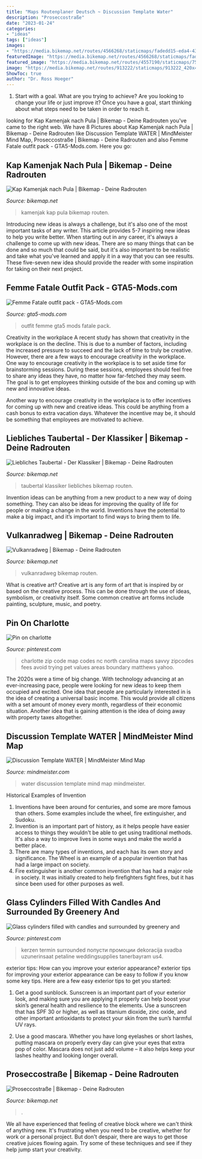 ```yaml
---
title: "Maps Routenplaner Deutsch ~ Discussion Template Water"
description: "Proseccostraße"
date: "2023-01-24"
categories:
- "ideas"
tags: ["ideas"]
images:
- "https://media.bikemap.net/routes/4566268/staticmaps/fadedd15-eda4-43ff-805d-23f989576a0e_420x400.jpg"
featuredImage: "https://media.bikemap.net/routes/4566268/staticmaps/fadedd15-eda4-43ff-805d-23f989576a0e_420x400.jpg"
featured_image: "https://media.bikemap.net/routes/4557190/staticmaps/7566232f-ae07-490e-99d2-72727d199d9d_1200x260.jpg"
image: "https://media.bikemap.net/routes/913222/staticmaps/913222_420x400.jpg"
ShowToc: true
author: "Dr. Ross Hoeger"
---
```



1. Start with a goal. What are you trying to achieve? Are you looking to change your life or just improve it? Once you have a goal, start thinking about what steps need to be taken in order to reach it.

	

		
looking for Kap Kamenjak nach Pula | Bikemap - Deine Radrouten you've came to the right web. We have 8 Pictures about Kap Kamenjak nach Pula | Bikemap - Deine Radrouten like Discussion Template WATER | MindMeister Mind Map, Proseccostraße | Bikemap - Deine Radrouten and also Femme Fatale outfit pack - GTA5-Mods.com. Here you go:
		
    
## Kap Kamenjak Nach Pula | Bikemap - Deine Radrouten

<img loading=lazy src="https://media.bikemap.net/routes/4700797/staticmaps/7eaf111b-ca37-40fa-9b61-fe39e6f6206b_420x400.jpg" onerror="this.onerror=null;this.src='https://tse3.mm.bing.net/th?id=OIP.aeTsnfMtLTkAce3wM_pXcQAAAA&amp;pid=15.1';" alt="Kap Kamenjak nach Pula | Bikemap - Deine Radrouten">

_Source: bikemap.net_

>kamenjak kap pula bikemap routen. 

	

Introducing new ideas is always a challenge, but it's also one of the most important tasks of any writer. This article provides 5-7 inspiring new ideas to help you write better.
When starting out in any career, it's always a challenge to come up with new ideas. There are so many things that can be done and so much that could be said, but it's also important to be realistic and take what you've learned and apply it in a way that you can see results. These five-seven new idea should provide the reader with some inspiration for taking on their next project.

    
## Femme Fatale Outfit Pack - GTA5-Mods.com

<img loading=lazy src="https://img.gta5-mods.com/q75/images/femme-fatale-outfit-pack/070d52-Captureoutfittrick.png" onerror="this.onerror=null;this.src='https://tse2.mm.bing.net/th?id=OIP.lE4qp9PnrGn05Yi6_MndfAHaEL&amp;pid=15.1';" alt="Femme Fatale outfit pack - GTA5-Mods.com">

_Source: gta5-mods.com_

>outfit femme gta5 mods fatale pack. 

	

Creativity in the workplace
A recent study has shown that creativity in the workplace is on the decline. This is due to a number of factors, including the increased pressure to succeed and the lack of time to truly be creative. However, there are a few ways to encourage creativity in the workplace.
One way to encourage creativity in the workplace is to set aside time for brainstorming sessions. During these sessions, employees should feel free to share any ideas they have, no matter how far-fetched they may seem. The goal is to get employees thinking outside of the box and coming up with new and innovative ideas.

Another way to encourage creativity in the workplace is to offer incentives for coming up with new and creative ideas. This could be anything from a cash bonus to extra vacation days. Whatever the incentive may be, it should be something that employees are motivated to achieve.

    
## Liebliches Taubertal - Der Klassiker | Bikemap - Deine Radrouten

<img loading=lazy src="https://media.bikemap.net/routes/4566268/staticmaps/fadedd15-eda4-43ff-805d-23f989576a0e_420x400.jpg" onerror="this.onerror=null;this.src='https://tse3.mm.bing.net/th?id=OIP.WAxNsXaq1973n_BQ1P_2SQAAAA&amp;pid=15.1';" alt="Liebliches Taubertal - Der Klassiker | Bikemap - Deine Radrouten">

_Source: bikemap.net_

>taubertal klassiker liebliches bikemap routen. 

	

Invention ideas can be anything from a new product to a new way of doing something. They can also be ideas for improving the quality of life for people or making a change in the world. Inventions have the potential to make a big impact, and it’s important to find ways to bring them to life.

    
## Vulkanradweg | Bikemap - Deine Radrouten

<img loading=lazy src="https://media.bikemap.net/routes/913222/staticmaps/913222_420x400.jpg" onerror="this.onerror=null;this.src='https://tse1.mm.bing.net/th?id=OIP.OYH8OPhgjk7k29DjIrYP2QAAAA&amp;pid=15.1';" alt="Vulkanradweg | Bikemap - Deine Radrouten">

_Source: bikemap.net_

>vulkanradweg bikemap routen. 

	

What is creative art?
Creative art is any form of art that is inspired by or based on the creative process. This can be done through the use of ideas, symbolism, or creativity itself. Some common creative art forms include painting, sculpture, music, and poetry.

    
## Pin On Charlotte

<img loading=lazy src="https://i.pinimg.com/736x/f8/31/59/f83159bad693b097445c3f027226347a--zip-code-map-home-values.jpg" onerror="this.onerror=null;this.src='https://tse4.mm.bing.net/th?id=OIP.1Lme0zClESVH1OpEjYR6vwHaIw&amp;pid=15.1';" alt="Pin on charlotte">

_Source: pinterest.com_

>charlotte zip code map codes nc north carolina maps savvy zipcodes fees avoid trying pet values areas boundary matthews yahoo. 

	

The 2020s were a time of big change. With technology advancing at an ever-increasing pace, people were looking for new ideas to keep them occupied and excited. One idea that people are particularly interested in is the idea of creating a universal basic income. This would provide all citizens with a set amount of money every month, regardless of their economic situation. Another idea that is gaining attention is the idea of doing away with property taxes altogether.

    
## Discussion Template WATER | MindMeister Mind Map

<img loading=lazy src="https://www.mindmeister.com/export/image/640684410?height=600&amp;t=CV0VErgP3v&amp;variable_size=1&amp;width=1200" onerror="this.onerror=null;this.src='https://tse1.mm.bing.net/th?id=OIP.H84DXe7Rwlnu_hdh2Ow-vQHaDt&amp;pid=15.1';" alt="Discussion Template WATER | MindMeister Mind Map">

_Source: mindmeister.com_

>water discussion template mind map mindmeister. 

	

Historical Examples of Invention
1. Inventions have been around for centuries, and some are more famous than others. Some examples include the wheel, fire extinguisher, and Sudoku.
2. Invention is an important part of history, as it helps people have easier access to things they wouldn't be able to get using traditional methods. It's also a way to improve lives in some ways and make the world a better place.
3. There are many types of inventions, and each has its own story and significance. The Wheel is an example of a popular invention that has had a large impact on society.
4. Fire extinguisher is another common invention that has had a major role in society. It was initially created to help firefighters fight fires, but it has since been used for other purposes as well.

    
## Glass Cylinders Filled With Candles And Surrounded By Greenery And

<img loading=lazy src="https://i.pinimg.com/736x/9a/c0/a4/9ac0a4f3cb61ba47f3c47112a1950563.jpg" onerror="this.onerror=null;this.src='https://tse2.mm.bing.net/th?id=OIP.XeB7Eo9RxoVGqKSCwm918QHaLG&amp;pid=15.1';" alt="Glass cylinders filled with candles and surrounded by greenery and">

_Source: pinterest.com_

>kerzen termin surrounded попусти промоции dekoracija svadba uzunerinsaat petaline weddingsupplies tanerbayram us4. 

	

exterior tips: How can you improve your exterior appearance?
exterior tips for improving your exterior appearance can be easy to follow if you know some key tips. Here are a few easy exterior tips to get you started:
1. Get a good sunblock. Sunscreen is an important part of your exterior look, and making sure you are applying it properly can help boost your skin’s general health and resilience to the elements. Use a sunscreen that has SPF 30 or higher, as well as titanium dioxide, zinc oxide, and other important antioxidants to protect your skin from the sun’s harmful UV rays.

2. Use a good mascara. Whether you have long eyelashes or short lashes, putting mascara on properly every day can give your eyes that extra pop of color. Mascara does not just add volume – it also helps keep your lashes healthy and looking longer overall.

    
## Proseccostraße | Bikemap - Deine Radrouten

<img loading=lazy src="https://media.bikemap.net/routes/4557190/staticmaps/7566232f-ae07-490e-99d2-72727d199d9d_1200x260.jpg" onerror="this.onerror=null;this.src='https://tse4.mm.bing.net/th?id=OIP.sZQ3lJjcbdlX9dyPPd-qiAHaB4&amp;pid=15.1';" alt="Proseccostraße | Bikemap - Deine Radrouten">

_Source: bikemap.net_

>. 

	

We all have experienced that feeling of creative block where we can't think of anything new. It's frustrating when you need to be creative, whether for work or a personal project. But don't despair, there are ways to get those creative juices flowing again. Try some of these techniques and see if they help jump start your creativity.

